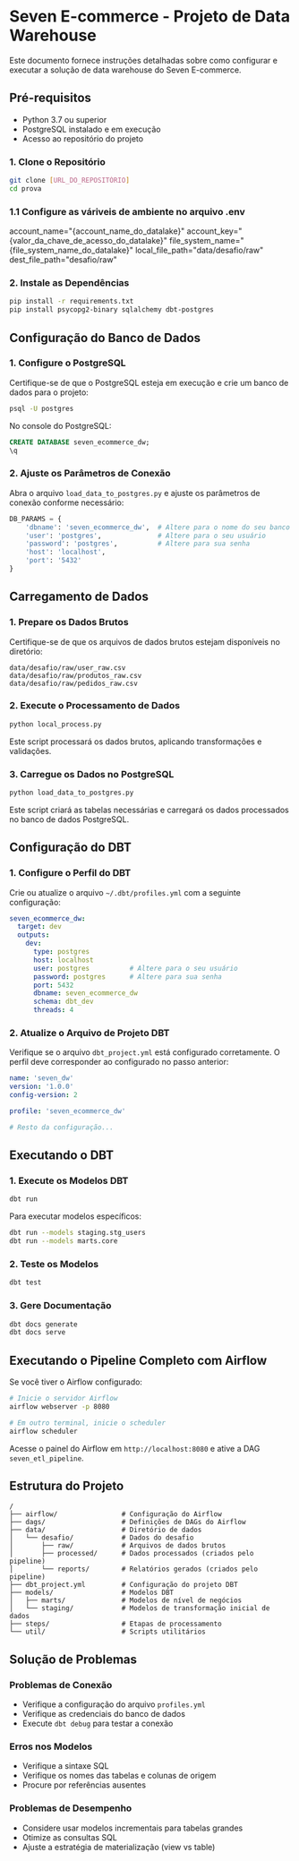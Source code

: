 # Seven E-commerce - Projeto de Data Warehouse

Este documento fornece instruções detalhadas sobre como configurar e executar a solução de data warehouse do Seven E-commerce.

## Pré-requisitos

- Python 3.7 ou superior
- PostgreSQL instalado e em execução
- Acesso ao repositório do projeto


### 1. Clone o Repositório

```bash
git clone [URL_DO_REPOSITÓRIO]
cd prova
```
### 1.1 Configure as váriveis de ambiente no arquivo .env

account_name="{account_name_do_datalake}"
account_key="{valor_da_chave_de_acesso_do_datalake}"
file_system_name="{file_system_name_do_datalake}"
local_file_path="data/desafio/raw"
dest_file_path="desafio/raw"

### 2. Instale as Dependências

```bash
pip install -r requirements.txt
pip install psycopg2-binary sqlalchemy dbt-postgres
```

## Configuração do Banco de Dados

### 1. Configure o PostgreSQL

Certifique-se de que o PostgreSQL esteja em execução e crie um banco de dados para o projeto:

```bash
psql -U postgres
```

No console do PostgreSQL:

```sql
CREATE DATABASE seven_ecommerce_dw;
\q
```

### 2. Ajuste os Parâmetros de Conexão

Abra o arquivo `load_data_to_postgres.py` e ajuste os parâmetros de conexão conforme necessário:

```python
DB_PARAMS = {
    'dbname': 'seven_ecommerce_dw',  # Altere para o nome do seu banco de dados
    'user': 'postgres',              # Altere para o seu usuário
    'password': 'postgres',          # Altere para sua senha
    'host': 'localhost',
    'port': '5432'
}
```

## Carregamento de Dados

### 1. Prepare os Dados Brutos

Certifique-se de que os arquivos de dados brutos estejam disponíveis no diretório:

```
data/desafio/raw/user_raw.csv
data/desafio/raw/produtos_raw.csv
data/desafio/raw/pedidos_raw.csv
```

### 2. Execute o Processamento de Dados

```bash
python local_process.py
```

Este script processará os dados brutos, aplicando transformações e validações.

### 3. Carregue os Dados no PostgreSQL

```bash
python load_data_to_postgres.py
```

Este script criará as tabelas necessárias e carregará os dados processados no banco de dados PostgreSQL.

## Configuração do DBT

### 1. Configure o Perfil do DBT

Crie ou atualize o arquivo `~/.dbt/profiles.yml` com a seguinte configuração:

```yaml
seven_ecommerce_dw:
  target: dev
  outputs:
    dev:
      type: postgres
      host: localhost
      user: postgres          # Altere para o seu usuário
      password: postgres      # Altere para sua senha
      port: 5432
      dbname: seven_ecommerce_dw
      schema: dbt_dev
      threads: 4
```

### 2. Atualize o Arquivo de Projeto DBT

Verifique se o arquivo `dbt_project.yml` está configurado corretamente. O perfil deve corresponder ao configurado no passo anterior:

```yaml
name: 'seven_dw'
version: '1.0.0'
config-version: 2

profile: 'seven_ecommerce_dw'

# Resto da configuração...
```

## Executando o DBT

### 1. Execute os Modelos DBT

```bash
dbt run
```

Para executar modelos específicos:

```bash
dbt run --models staging.stg_users
dbt run --models marts.core
```

### 2. Teste os Modelos

```bash
dbt test
```

### 3. Gere Documentação

```bash
dbt docs generate
dbt docs serve
```

## Executando o Pipeline Completo com Airflow

Se você tiver o Airflow configurado:

```bash
# Inicie o servidor Airflow
airflow webserver -p 8080

# Em outro terminal, inicie o scheduler
airflow scheduler
```

Acesse o painel do Airflow em `http://localhost:8080` e ative a DAG `seven_etl_pipeline`.

## Estrutura do Projeto

```
/
├── airflow/                # Configuração do Airflow
├── dags/                   # Definições de DAGs do Airflow
├── data/                   # Diretório de dados
│   └── desafio/            # Dados do desafio
│       ├── raw/            # Arquivos de dados brutos
│       ├── processed/      # Dados processados (criados pelo pipeline)
│       └── reports/        # Relatórios gerados (criados pelo pipeline)
├── dbt_project.yml         # Configuração do projeto DBT
├── models/                 # Modelos DBT
│   ├── marts/              # Modelos de nível de negócios
│   └── staging/            # Modelos de transformação inicial de dados
├── steps/                  # Etapas de processamento
└── util/                   # Scripts utilitários
```

## Solução de Problemas

### Problemas de Conexão
- Verifique a configuração do arquivo `profiles.yml`
- Verifique as credenciais do banco de dados
- Execute `dbt debug` para testar a conexão

### Erros nos Modelos
- Verifique a sintaxe SQL
- Verifique os nomes das tabelas e colunas de origem
- Procure por referências ausentes

### Problemas de Desempenho
- Considere usar modelos incrementais para tabelas grandes
- Otimize as consultas SQL
- Ajuste a estratégia de materialização (view vs table)